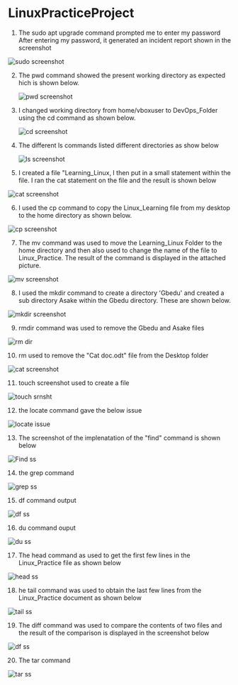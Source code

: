 # LinuxPracticeProject
1. The sudo apt upgrade command prompted me to enter my password
After entering my password, it generated an incident report shown in the screenshot

![sudo screenshot](https://github.com/oghare01/LinuxPracticeProject/assets/141191975/96d74e06-eb41-4ee4-8acc-3ab37253564d)


2. The pwd command showed the present working directory as expected hich is shown below.
  
   ![pwd screenshot](https://github.com/oghare01/LinuxPracticeProject/assets/141191975/14e54cd3-0f5d-4875-a16f-5c9c23aea902)

3. I changed working directory from home/vboxuser to DevOps_Folder using the cd command as shown below.

    ![cd screenshot](https://github.com/oghare01/LinuxPracticeProject/assets/141191975/71d2e32c-61be-4496-ae20-87994c06896e)

4. The different ls commands listed different directories as show below

   ![ls screenshot](https://github.com/oghare01/LinuxPracticeProject/assets/141191975/756636eb-f991-4af7-a1c9-2ade0d00b5a6)

5. I created a file "Learning_Linux, I then put in a small statement within the file. I ran the cat statement on the file and the result is shown below

  ![cat screenshot](https://github.com/oghare01/LinuxPracticeProject/assets/141191975/75a72132-9bfc-4e9e-abce-1d208efdd5ce)


6. I used the cp command to copy the Linux_Learning file from my desktop to the home directory as shown below.

  ![cp screenshot](https://github.com/oghare01/LinuxPracticeProject/assets/141191975/d790f43c-746f-4f67-b6ff-fe28286b90e4)

7. The mv command was used to move the Learning_Linux Folder to the home directory and then also used to change the name of the file to Linux_Practice.
   The result of the command is displayed in the attached picture.

 ![mv screenshot](https://github.com/oghare01/LinuxPracticeProject/assets/141191975/bc3109a7-0b92-4eb4-ba56-ebf995d8431b)

8. I used the mkdir command to create a directory 'Gbedu' and created a sub directory Asake within the Gbedu directory. These are shown below.

  ![mkdir screenshot](https://github.com/oghare01/LinuxPracticeProject/assets/141191975/e3f9a7cc-2f3e-4d0a-97b4-ae8ee830990d)

9. rmdir command was used to remove the Gbedu and Asake files
  
  ![rm dir](https://github.com/oghare01/LinuxPracticeProject/assets/141191975/56a6e8d1-5c0d-4afb-9094-9c8470bb90e9)

10. rm used to remove the "Cat doc.odt" file from the Desktop folder

  ![cat screenshot](https://github.com/oghare01/LinuxPracticeProject/assets/141191975/8043a7e5-71bb-4871-bc69-7feae29b384e)

11. touch screenshot used to create a file

 ![touch srnsht](https://github.com/oghare01/LinuxPracticeProject/assets/141191975/2f691a8d-b36a-43cd-95f1-75a84b585082)

12. the locate command gave the below issue

![locate issue](https://github.com/oghare01/LinuxPracticeProject/assets/141191975/08dd154f-8ac7-4a93-ab38-e1b46ec0347b)

13. The screenshot of the implenatation of the "find" command is shown below

![Find ss](https://github.com/oghare01/LinuxPracticeProject/assets/141191975/1a620ffb-f9a4-4c5b-ada4-05df89e5603c)

14. the grep command

![grep ss](https://github.com/oghare01/LinuxPracticeProject/assets/141191975/7984f3bd-7a34-4350-937c-7c10a41e0193)

15. df command output

 ![df ss](https://github.com/oghare01/LinuxPracticeProject/assets/141191975/c748be97-fec8-42b9-8ab0-4884896315c4)

16. du command ouput

![du ss](https://github.com/oghare01/LinuxPracticeProject/assets/141191975/3b34ba6c-5129-47f2-bfe6-07982243de77)

17. The head command as used to get the first few lines in the Linux_Practice file  as shown below

![head ss](https://github.com/oghare01/LinuxPracticeProject/assets/141191975/e19dc08b-e959-4cc6-b75a-544c47d0fb9e)

18. he tail command was used to obtain the last few lines from the Linux_Practice document as shown below

![tail ss](https://github.com/oghare01/LinuxPracticeProject/assets/141191975/52b4f517-c9e0-4bfc-a4c7-c3cd053b2b51)

19. The diff command was used to compare the contents of two files and the result of the comparison is displayed in the screenshot below

![df ss](https://github.com/oghare01/LinuxPracticeProject/assets/141191975/2c995fb6-b08f-4729-8302-dc47298396f8)

20. The tar command

![tar ss](https://github.com/oghare01/LinuxPracticeProject/assets/141191975/a6219e80-f7b9-440f-979d-16133c7b92d4)


